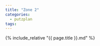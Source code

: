 ```yaml
---
title: "Zone 2"
categories:
  - putzplan
tags:
---
```



<!--more-->
{%  include_relative "{{ page.title }}.md" %}

<!--stackedit_data:
eyJoaXN0b3J5IjpbLTE5MDA4MzI0MTUsLTE0NjMyOTEyMzEsMj
EzODQ1NjkwOF19
-->